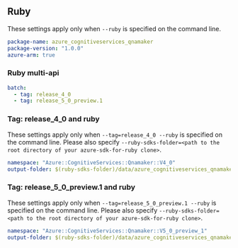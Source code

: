 ## Ruby

These settings apply only when `--ruby` is specified on the command line.

``` yaml
package-name: azure_cognitiveservices_qnamaker
package-version: "1.0.0"
azure-arm: true
```

### Ruby multi-api

``` yaml $(ruby) && $(multiapi)
batch:
  - tag: release_4_0
  - tag: release_5_0_preview.1
```

### Tag: release_4_0 and ruby

These settings apply only when `--tag=release_4_0 --ruby` is specified on the command line.
Please also specify `--ruby-sdks-folder=<path to the root directory of your azure-sdk-for-ruby clone>`.

``` yaml $(tag) == 'release_4_0' && $(ruby)
namespace: "Azure::CognitiveServices::Qnamaker::V4_0"
output-folder: $(ruby-sdks-folder)/data/azure_cognitiveservices_qnamaker/lib
```


### Tag: release_5_0_preview.1 and ruby

These settings apply only when `--tag=release_5_0_preview.1 --ruby` is specified on the command line.
Please also specify `--ruby-sdks-folder=<path to the root directory of your azure-sdk-for-ruby clone>`.

``` yaml $(tag) == 'release_5_0_preview.1' && $(ruby)
namespace: "Azure::CognitiveServices::Qnamaker::V5_0_preview_1"
output-folder: $(ruby-sdks-folder)/data/azure_cognitiveservices_qnamaker/lib
```